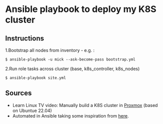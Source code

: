 # Ansible playbook to deploy my K8S cluster

Instructions
------------
1.Bootstrap all nodes from inventory - e.g. :
```
$ ansible-playbook -u mick --ask-become-pass bootstrap.yml
```

2.Run role tasks  across cluster (base, k8s_controller, k8s_nodes)
```
$ ansible-playbook site.yml
```

Sources
-------
* Learn Linux TV video: Manually build a K8S cluster in [Proxmox](https://www.youtube.com/watch?v=U1VzcjCB_sY) (based on Ubuntue 22.04)
* Automated in Ansible taking some inspiration from [here](https://www.linuxsysadmins.com/install-kubernetes-cluster-with-ansible/).
